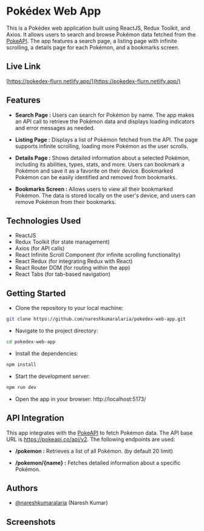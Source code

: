 # Pokédex Web App
This is a Pokédex web application built using ReactJS, Redux Toolkit, and Axios. It allows users to search and browse Pokémon data fetched from the [PokeAPI](https://pokeapi.co/). The app features a search page, a listing page with infinite scrolling, a details page for each Pokémon, and a bookmarks screen.

## Live Link

[https://pokedex-flurn.netlify.app/](https://pokedex-flurn.netlify.app/)

## Features

- **Search Page :** Users can search for Pokémon by name. The app makes an API call to retrieve the Pokémon data and displays loading indicators and error messages as needed. 

- **Listing Page :** Displays a list of Pokémon fetched from the API. The page supports infinite scrolling, loading more Pokémon as the user scrolls.

- **Details Page :** Shows detailed information about a selected Pokémon, including its abilities, types, stats, and more. Users can bookmark a Pokémon and save it as a favorite on their device. Bookmarked Pokémon can be easily identified and removed from bookmarks.

- **Bookmarks Screen :** Allows users to view all their bookmarked Pokémon. The data is stored locally on the user's device, and users can remove Pokémon from their bookmarks.


## Technologies Used

- ReactJS
- Redux Toolkit (for state management)
- Axios (for API calls)
- React Infinite Scroll Component (for infinite scrolling functionality)
- React Redux (for integrating Redux with React)
- React Router DOM (for routing within the app)
- React Tabs (for tab-based navigation)


## Getting Started

- Clone the repository to your local machine:
```bash
git clone https://github.com/nareshkumaralaria/pokedex-web-app.git

```

- Navigate to the project directory:
```bash
cd pokedex-web-app

```

- Install the dependencies:
```bash
npm install

```

- Start the development server:
```bash
npm run dev

```

- Open the app in your browser: http://localhost:5173/


## API Integration

This app integrates with the [PokeAPI](https://pokeapi.co/) to fetch Pokémon data. The API base URL is https://pokeapi.co/api/v2. The following endpoints are used:

- **/pokemon :** Retrieves a list of all Pokémon. (by default 20 limit)

- **/pokemon/{name} :** Fetches detailed information about a specific Pokémon.


## Authors

- [@nareshkumaralaria](https://github.com/nareshkumaralaria) (Naresh Kumar)


## Screenshots